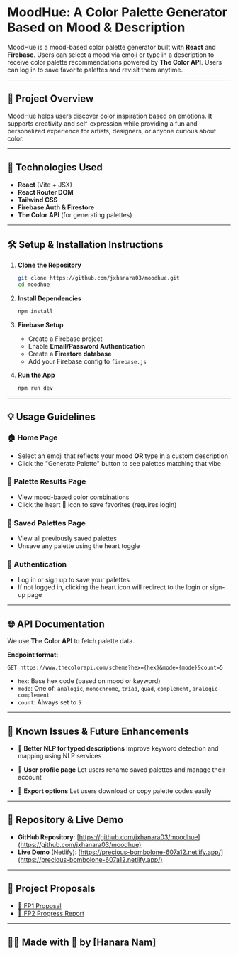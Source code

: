 # MoodHue: A Color Palette Generator Based on Mood & Description

MoodHue is a mood-based color palette generator built with **React** and **Firebase**. Users can select a mood via emoji or type in a description to receive color palette recommendations powered by **The Color API**. Users can log in to save favorite palettes and revisit them anytime.

---

## 🌟 Project Overview

MoodHue helps users discover color inspiration based on emotions. It supports creativity and self-expression while providing a fun and personalized experience for artists, designers, or anyone curious about color.

---

## 🚀 Technologies Used

- **React** (Vite + JSX)  
- **React Router DOM**  
- **Tailwind CSS**  
- **Firebase Auth & Firestore**  
- **The Color API** (for generating palettes)

---

## 🛠️ Setup & Installation Instructions

1. **Clone the Repository**

   ```bash
   git clone https://github.com/jxhanara03/moodhue.git
   cd moodhue
   ````

2. **Install Dependencies**

   ```bash
   npm install
   ```

3. **Firebase Setup**

   * Create a Firebase project
   * Enable **Email/Password Authentication**
   * Create a **Firestore database**
   * Add your Firebase config to `firebase.js`

4. **Run the App**

   ```bash
   npm run dev
   ```

---

## 💡 Usage Guidelines

### 🏠 Home Page

* Select an emoji that reflects your mood **OR** type in a custom description
* Click the "Generate Palette" button to see palettes matching that vibe

### 🎨 Palette Results Page

* View mood-based color combinations
* Click the heart 🩷 icon to save favorites (requires login)

### 💾 Saved Palettes Page

* View all previously saved palettes
* Unsave any palette using the heart toggle

### 🔐 Authentication

* Log in or sign up to save your palettes
* If not logged in, clicking the heart icon will redirect to the login or sign-up page

---

## 🌐 API Documentation

We use **The Color API** to fetch palette data.

**Endpoint format:**

```
GET https://www.thecolorapi.com/scheme?hex={hex}&mode={mode}&count=5
```

* `hex`: Base hex code (based on mood or keyword)
* `mode`: One of: `analogic`, `monochrome`, `triad`, `quad`, `complement`, `analogic-complement`
* `count`: Always set to `5`

---

## 🧠 Known Issues & Future Enhancements

* 🔄 **Better NLP for typed descriptions**
  Improve keyword detection and mapping using NLP services

* 🧾 **User profile page**
  Let users rename saved palettes and manage their account

* 💾 **Export options**
  Let users download or copy palette codes easily

---

## 📁 Repository & Live Demo

* **GitHub Repository**: [https://github.com/jxhanara03/moodhue](https://github.com/jxhanara03/moodhue)
* **Live Demo** (Netlify): [https://precious-bombolone-607a12.netlify.app/](https://precious-bombolone-607a12.netlify.app/)

---

## 📝 Project Proposals

* [📄 FP1 Proposal](https://docs.google.com/document/d/1mbgR8WZZNJ36T1__GVI3xSQ6jLz0TQCD69oAd51niak/edit?usp=sharing)
* [📄 FP2 Progress Report](https://docs.google.com/document/d/1J_zTsuO7yScKmAn0E_mPEOwE7y_QjnaVvNwQn8rqN8I/edit?usp=sharing)

---

## 👩‍🎨 Made with 🩷 by \[Hanara Nam]